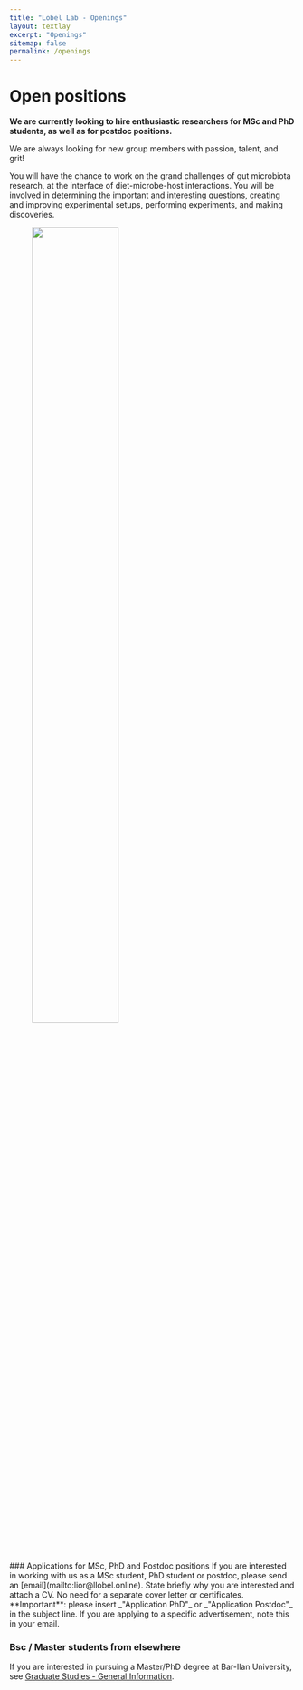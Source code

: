 ```yaml
---
title: "Lobel Lab - Openings"
layout: textlay
excerpt: "Openings"
sitemap: false
permalink: /openings
---
```


# Open positions

**We are currently looking to hire enthusiastic researchers for MSc and PhD students, as well as for postdoc positions.**

We are always looking for new group members with passion, talent, and grit!

You will have the chance to work on the grand challenges of gut microbiota research, at the interface of diet-microbe-host interactions. You will be involved in determining the important and interesting questions, creating and improving experimental setups, performing experiments, and making discoveries.

<figure>
<img src="{{ site.url }}{{ site.baseurl }}/images/researchpic/Depositphotos_175731118_XL.jpg" width="60%">
</figure>
### Applications for MSc, PhD and Postdoc positions
If you are interested in working with us as a MSc student, PhD student or postdoc, please send an [email](mailto:lior@llobel.online). State briefly why you are interested and attach a CV. No need for a separate cover letter or certificates. **Important**: please insert _"Application PhD"_ or _"Application Postdoc"_ in the subject line. If you are applying to a specific advertisement, note this in your email.


### Bsc / Master students from elsewhere
If you are interested in pursuing a Master/PhD degree at Bar-Ilan University, see [Graduate Studies - General Information](https://life-sciences.biu.ac.il/en/node/168).

<figure>

</figure>
